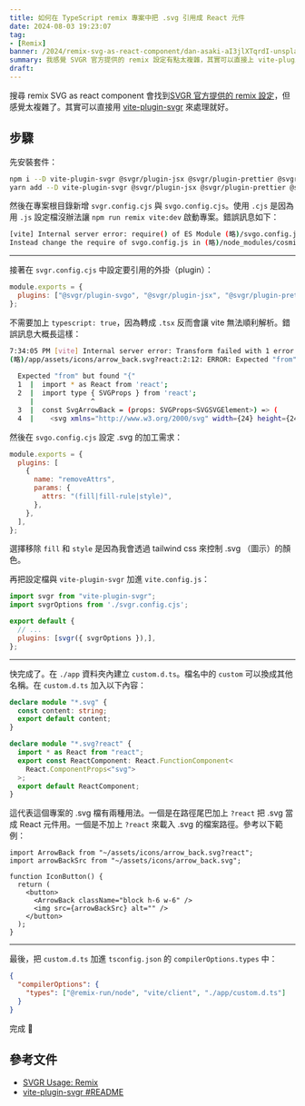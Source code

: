 ```yaml
---
title: 如何在 TypeScript remix 專案中把 .svg 引用成 React 元件
date: 2024-08-03 19:23:07
tag:
- [Remix]
banner: /2024/remix-svg-as-react-component/dan-asaki-aI3jlXTqrdI-unsplash.jpg
summary: 我感覺 SVGR 官方提供的 remix 設定有點太複雜，其實可以直接上 vite-plugin-svgr 就好。如果你也在用 remix 並且需要把 .svg 引用成 React 元件，歡迎參考此篇筆記。
draft: 
---
```


搜尋 remix SVG as react component 會找到[SVGR 官方提供的 remix 設定](https://react-svgr.com/docs/remix/)，但感覺太複雜了。其實可以直接用 [vite-plugin-svgr](https://www.npmjs.com/package/vite-plugin-svgr) 來處理就好。

## 步驟

先安裝套件：

```bash
npm i --D vite-plugin-svgr @svgr/plugin-jsx @svgr/plugin-prettier @svgr/plugin-svgo
yarn add --D vite-plugin-svgr @svgr/plugin-jsx @svgr/plugin-prettier @svgr/plugin-svgo
```

然後在專案根目錄新增 `svgr.config.cjs` 與 `svgo.config.cjs`。使用 `.cjs` 是因為用 `.js` 設定檔沒辦法讓 `npm run remix vite:dev` 啟動專案。錯誤訊息如下：

```bash
[vite] Internal server error: require() of ES Module (略)/svgo.config.js from (略)/node_modules/cosmiconfig/dist/loaders.js not supported.
Instead change the require of svgo.config.js in (略)/node_modules/cosmiconfig/dist/loaders.js to a dynamic import() which is available in all CommonJS modules.
```

---

接著在 `svgr.config.cjs` 中設定要引用的外掛（plugin）：

```js
module.exports = {
  plugins: ["@svgr/plugin-svgo", "@svgr/plugin-jsx", "@svgr/plugin-prettier"],
};
```

不需要加上 `typescript: true`，因為轉成 `.tsx` 反而會讓 vite 無法順利解析。錯誤訊息大概長這樣：

```bash
7:34:05 PM [vite] Internal server error: Transform failed with 1 error:
(略)/app/assets/icons/arrow_back.svg?react:2:12: ERROR: Expected "from" but found "{"
  
  Expected "from" but found "{"
  1  |  import * as React from 'react';
  2  |  import type { SVGProps } from 'react';
     |              ^
  3  |  const SvgArrowBack = (props: SVGProps<SVGSVGElement>) => (
  4  |    <svg xmlns="http://www.w3.org/2000/svg" width={24} height={24} viewBox="0 0 24 24" {...props}>
```

然後在 `svgo.config.cjs` 設定 .svg 的加工需求：

```js
module.exports = {
  plugins: [
    {
      name: "removeAttrs",
      params: {
        attrs: "(fill|fill-rule|style)",
      },
    },
  ],
};
```

選擇移除 `fill` 和 `style` 是因為我會透過 tailwind css 來控制 .svg （圖示）的顏色。

再把設定檔與 `vite-plugin-svgr` 加進 `vite.config.js`：

```js
import svgr from "vite-plugin-svgr";
import svgrOptions from './svgr.config.cjs';

export default {
  // ...
  plugins: [svgr({ svgrOptions }),],
};
```

---

快完成了。在 `./app` 資料夾內建立 `custom.d.ts`。檔名中的 `custom` 可以換成其他名稱。在 `custom.d.ts` 加入以下內容：

```ts
declare module "*.svg" {
  const content: string;
  export default content;
}

declare module "*.svg?react" {
  import * as React from "react";
  export const ReactComponent: React.FunctionComponent<
    React.ComponentProps<"svg">
  >;
  export default ReactComponent;
}
```

這代表這個專案的 .svg 檔有兩種用法。一個是在路徑尾巴加上 `?react` 把 .svg 當成 React 元件用。一個是不加上 `?react` 來載入 .svg 的檔案路徑。參考以下範例：

```tsx
import ArrowBack from "~/assets/icons/arrow_back.svg?react";
import arrowBackSrc from "~/assets/icons/arrow_back.svg";

function IconButton() {
  return (
    <button>
      <ArrowBack className="block h-6 w-6" />
      <img src={arrowBackSrc} alt="" />
    </button>
  );
}
```

---

最後，把 `custom.d.ts` 加進 `tsconfig.json` 的 `compilerOptions.types` 中：

```json
{
  "compilerOptions": {
    "types": ["@remix-run/node", "vite/client", "./app/custom.d.ts"]
  }
}
```

完成 👏

## 參考文件

- [SVGR Usage: Remix](https://react-svgr.com/docs/remix/)
- [vite-plugin-svgr #README](https://github.com/pd4d10/vite-plugin-svgr?tab=readme-ov-file#vite-plugin-svgr)
